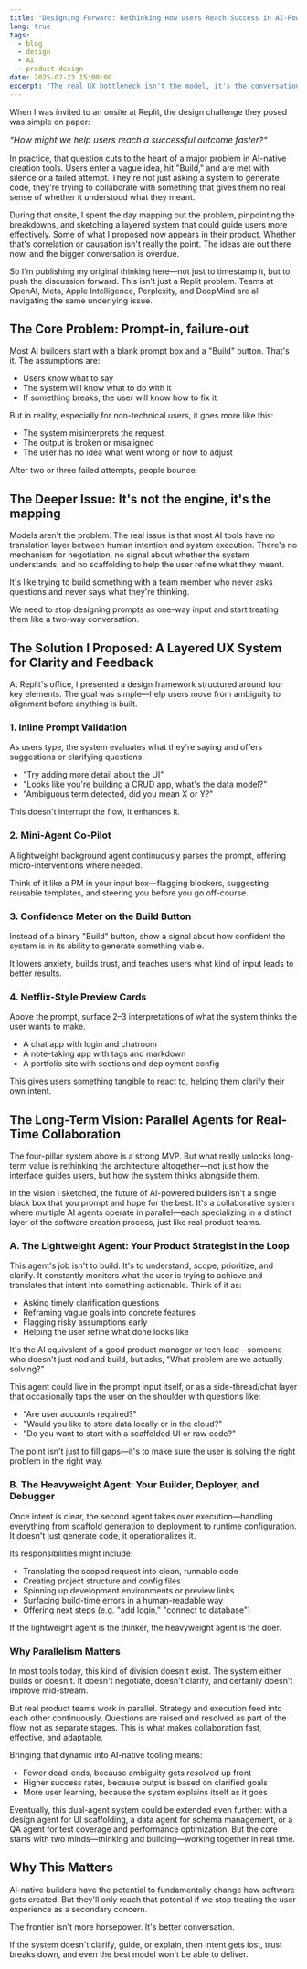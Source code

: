 ```yaml
---
title: "Designing Forward: Rethinking How Users Reach Success in AI-Powered Builders"
long: true
tags:
  - blog
  - design
  - AI
  - product-design
date: 2025-07-23 15:00:00
excerpt: "The real UX bottleneck isn't the model, it's the conversation."
---
```


When I was invited to an onsite at Replit, the design challenge they posed was simple on paper:

<span style="font-style: italic; font-size: 15px;">"How might we help users reach a successful outcome faster?"</span>

In practice, that question cuts to the heart of a major problem in AI-native creation tools. Users enter a vague idea, hit "Build," and are met with silence or a failed attempt. They're not just asking a system to generate code, they're trying to collaborate with something that gives them no real sense of whether it understood what they meant.

During that onsite, I spent the day mapping out the problem, pinpointing the breakdowns, and sketching a layered system that could guide users more effectively. Some of what I proposed now appears in their product. Whether that's correlation or causation isn't really the point. The ideas are out there now, and the bigger conversation is overdue.

So I'm publishing my original thinking here—not just to timestamp it, but to push the discussion forward. This isn't just a Replit problem. Teams at OpenAI, Meta, Apple Intelligence, Perplexity, and DeepMind are all navigating the same underlying issue.

## The Core Problem: Prompt-in, failure-out

Most AI builders start with a blank prompt box and a "Build" button. That's it. The assumptions are:

- Users know what to say
- The system will know what to do with it
- If something breaks, the user will know how to fix it

But in reality, especially for non-technical users, it goes more like this:

- The system misinterprets the request
- The output is broken or misaligned
- The user has no idea what went wrong or how to adjust

After two or three failed attempts, people bounce.

## The Deeper Issue: It's not the engine, it's the mapping

Models aren't the problem. The real issue is that most AI tools have no translation layer between human intention and system execution. There's no mechanism for negotiation, no signal about whether the system understands, and no scaffolding to help the user refine what they meant.

It's like trying to build something with a team member who never asks questions and never says what they're thinking.

We need to stop designing prompts as one-way input and start treating them like a two-way conversation.

## The Solution I Proposed: A Layered UX System for Clarity and Feedback

At Replit's office, I presented a design framework structured around four key elements. The goal was simple—help users move from ambiguity to alignment before anything is built.

### 1. Inline Prompt Validation

As users type, the system evaluates what they're saying and offers suggestions or clarifying questions.

- "Try adding more detail about the UI"
- "Looks like you're building a CRUD app, what's the data model?"
- "Ambiguous term detected, did you mean X or Y?"

This doesn't interrupt the flow, it enhances it.

### 2. Mini-Agent Co-Pilot

A lightweight background agent continuously parses the prompt, offering micro-interventions where needed.

Think of it like a PM in your input box—flagging blockers, suggesting reusable templates, and steering you before you go off-course.

### 3. Confidence Meter on the Build Button

Instead of a binary "Build" button, show a signal about how confident the system is in its ability to generate something viable.

It lowers anxiety, builds trust, and teaches users what kind of input leads to better results.

### 4. Netflix-Style Preview Cards

Above the prompt, surface 2–3 interpretations of what the system thinks the user wants to make.

- A chat app with login and chatroom
- A note-taking app with tags and markdown
- A portfolio site with sections and deployment config

This gives users something tangible to react to, helping them clarify their own intent.

## The Long-Term Vision: Parallel Agents for Real-Time Collaboration

The four-pillar system above is a strong MVP. But what really unlocks long-term value is rethinking the architecture altogether—not just how the interface guides users, but how the system thinks alongside them.

In the vision I sketched, the future of AI-powered builders isn't a single black box that you prompt and hope for the best. It's a collaborative system where multiple AI agents operate in parallel—each specializing in a distinct layer of the software creation process, just like real product teams.

### A. The Lightweight Agent: Your Product Strategist in the Loop

This agent's job isn't to build. It's to understand, scope, prioritize, and clarify.
It constantly monitors what the user is trying to achieve and translates that intent into something actionable. Think of it as:

- Asking timely clarification questions
- Reframing vague goals into concrete features
- Flagging risky assumptions early
- Helping the user refine what done looks like

It's the AI equivalent of a good product manager or tech lead—someone who doesn't just nod and build, but asks, "What problem are we actually solving?"

This agent could live in the prompt input itself, or as a side-thread/chat layer that occasionally taps the user on the shoulder with questions like:

- "Are user accounts required?"
- "Would you like to store data locally or in the cloud?"
- "Do you want to start with a scaffolded UI or raw code?"

The point isn't just to fill gaps—it's to make sure the user is solving the right problem in the right way.

### B. The Heavyweight Agent: Your Builder, Deployer, and Debugger

Once intent is clear, the second agent takes over execution—handling everything from scaffold generation to deployment to runtime configuration. It doesn't just generate code, it operationalizes it.

Its responsibilities might include:

- Translating the scoped request into clean, runnable code
- Creating project structure and config files
- Spinning up development environments or preview links
- Surfacing build-time errors in a human-readable way
- Offering next steps (e.g. "add login," "connect to database")

If the lightweight agent is the thinker, the heavyweight agent is the doer.

### Why Parallelism Matters

In most tools today, this kind of division doesn't exist. The system either builds or doesn't. It doesn't negotiate, doesn't clarify, and certainly doesn't improve mid-stream.

But real product teams work in parallel. Strategy and execution feed into each other continuously. Questions are raised and resolved as part of the flow, not as separate stages. This is what makes collaboration fast, effective, and adaptable.

Bringing that dynamic into AI-native tooling means:

- Fewer dead-ends, because ambiguity gets resolved up front
- Higher success rates, because output is based on clarified goals
- More user learning, because the system explains itself as it goes

Eventually, this dual-agent system could be extended even further: with a design agent for UI scaffolding, a data agent for schema management, or a QA agent for test coverage and performance optimization. But the core starts with two minds—thinking and building—working together in real time.

## Why This Matters

AI-native builders have the potential to fundamentally change how software gets created. But they'll only reach that potential if we stop treating the user experience as a secondary concern.

The frontier isn't more horsepower. It's better conversation.

If the system doesn't clarify, guide, or explain, then intent gets lost, trust breaks down, and even the best model won't be able to deliver.